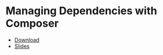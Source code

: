 Managing Dependencies with Composer
===================================

 * [Download](https://github.com/dflydev/composer-tutorial/archive/master.zip)
 * [Slides](https://beau.io/talks/2015/05/19/managing-dependencies-with-composer-phptek-2015/)
